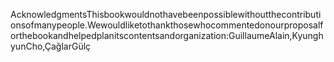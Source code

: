 AcknowledgmentsThisbookwouldnothavebeenpossiblewithoutthecontributionsofmanypeople.Wewouldliketothankthosewhocommentedonourproposalforthebookandhelpedplanitscontentsandorganization:GuillaumeAlain,KyunghyunCho,ÇağlarGülç